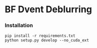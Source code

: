 # BF Dvent Deblurring
### Installation
```
pip install -r requirements.txt
python setup.py develop --no_cuda_ext
```
